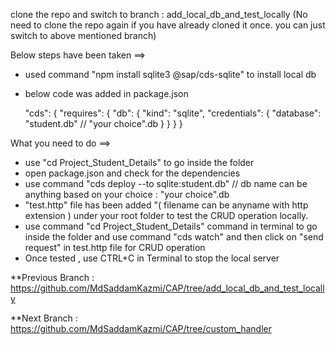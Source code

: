 clone the repo and switch to branch : add_local_db_and_test_locally
(No need to clone the repo again if you have already cloned it once. you can just switch to above mentioned branch)


Below steps have been taken ==>
* used command "npm install sqlite3 @sap/cds-sqlite" to install local db
* below code was added in package.json 

  "cds": {
    "requires": {
      "db": {
        "kind": "sqlite",
        "credentials": {
          "database": "student.db"  // "your choice".db
        }
      }
    }
  }

What you need to do ==>
* use "cd Project_Student_Details" to go inside the folder
* open package.json and check for the dependencies
* use command "cds deploy --to sqlite:student.db" // db name can be anything based on your choice : "your choice".db 
* "test.http" file has been added "( filename can be anyname with http extension ) under your root folder to test the CRUD operation locally.
* use command "cd Project_Student_Details" command in terminal to go inside the folder and use command "cds watch" and then click on "send request" in test.http file for CRUD operation
* Once tested , use CTRL+C in Terminal to stop the local server

**Previous Branch : https://github.com/MdSaddamKazmi/CAP/tree/add_local_db_and_test_locally

**Next Branch : https://github.com/MdSaddamKazmi/CAP/tree/custom_handler

